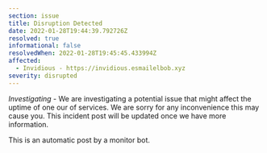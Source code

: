 ```yaml
---
section: issue
title: Disruption Detected
date: 2022-01-28T19:44:39.792726Z
resolved: true
informational: false
resolvedWhen: 2022-01-28T19:45:45.433994Z
affected:
  - Invidious - https://invidious.esmailelbob.xyz
severity: disrupted
---
```

*Investigating* - We are investigating a potential issue that might affect the uptime of one our of services. We are sorry for any inconvenience this may cause you. This incident post will be updated once we have more information.

This is an automatic post by a monitor bot.
        